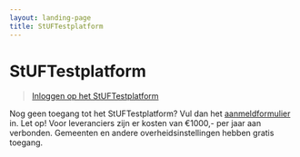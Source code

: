```yaml
---
layout: landing-page
title: StUFTestplatform
---
```


# StUFTestplatform

> [Inloggen op het StUFTestplatform](https://iam.opentunnel.org:8444/auth/realms/STP_PROD/protocol/openid-connect/auth?client_id=APP_STP_PUBLIC&redirect_uri=https%3A%2F%2Fstuftestplatform.nl%3A8443%2Fstv%2Fadmin%2Fui%2F&state=14528440-6e6c-4f01-8e3c-a9c9faa6d77a&response_mode=fragment&response_type=code&scope=openid&nonce=c31a5ff3-bc4a-4f55-8ec7-515efc044064)



Nog geen toegang tot het StUFTestplatform? Vul dan het [aanmeldformulier](https://formulieren.vngrealisatie.nl/Stuftestplatform_aanmeldformulier) in. 
Let op! Voor leveranciers zijn er kosten van €1000,- per jaar aan verbonden. Gemeenten en andere overheidsinstellingen hebben gratis toegang. 
